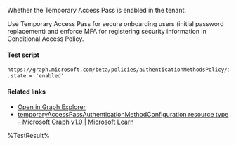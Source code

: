 Whether the Temporary Access Pass is enabled in the tenant.

Use Temporary Access Pass for secure onboarding users (initial password replacement) and enforce MFA for registering security information in Conditional Access Policy.

#### Test script
```
https://graph.microsoft.com/beta/policies/authenticationMethodsPolicy/authenticationMethodConfigurations('TemporaryAccessPass')
.state = 'enabled'
```

#### Related links

- [Open in Graph Explorer](https://developer.microsoft.com/en-us/graph/graph-explorer?request=policies/authenticationMethodsPolicy/authenticationMethodConfigurations('TemporaryAccessPass')&method=GET&version=beta&GraphUrl=https://graph.microsoft.com)
- [temporaryAccessPassAuthenticationMethodConfiguration resource type - Microsoft Graph v1.0 | Microsoft Learn](https://learn.microsoft.com/en-us/graph/api/resources/temporaryaccesspassauthenticationmethodconfiguration)


<!--- Results --->
%TestResult%
